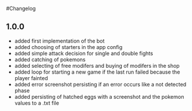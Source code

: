 #Changelog

## 1.0.0
- added first implementation of the bot
- added choosing of starters in the app config
- added simple attack decision for single and double fights
- added catching of pokemons
- added selecting of free modifers and buying of modifers in the shop
- added loop for starting a new game if the last run failed because the player fainted
- added error screenshot persisting if an error occurs like a not detected phase
- added persisting of hatched eggs with a screenshot and the pokemon values to a .txt file